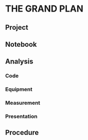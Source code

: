 # THE GRAND PLAN
## Project
## Notebook
## Analysis
### Code
### Equipment
### Measurement
### Presentation
## Procedure
